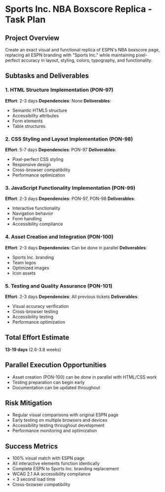 # Sports Inc. NBA Boxscore Replica - Task Plan

## Project Overview
Create an exact visual and functional replica of ESPN's NBA boxscore page, replacing all ESPN branding with "Sports Inc." while maintaining pixel-perfect accuracy in layout, styling, colors, typography, and functionality.

## Subtasks and Deliverables

### 1. HTML Structure Implementation (PON-97)
**Effort**: 2-3 days
**Dependencies**: None
**Deliverables**:
- Semantic HTML5 structure
- Accessibility attributes
- Form elements
- Table structures

### 2. CSS Styling and Layout Implementation (PON-98)
**Effort**: 5-7 days
**Dependencies**: PON-97
**Deliverables**:
- Pixel-perfect CSS styling
- Responsive design
- Cross-browser compatibility
- Performance optimization

### 3. JavaScript Functionality Implementation (PON-99)
**Effort**: 2-3 days
**Dependencies**: PON-97, PON-98
**Deliverables**:
- Interactive functionality
- Navigation behavior
- Form handling
- Accessibility compliance

### 4. Asset Creation and Integration (PON-100)
**Effort**: 2-3 days
**Dependencies**: Can be done in parallel
**Deliverables**:
- Sports Inc. branding
- Team logos
- Optimized images
- Icon assets

### 5. Testing and Quality Assurance (PON-101)
**Effort**: 2-3 days
**Dependencies**: All previous tickets
**Deliverables**:
- Visual accuracy verification
- Cross-browser testing
- Accessibility testing
- Performance optimization

## Total Effort Estimate
**13-19 days** (2.6-3.8 weeks)

## Parallel Execution Opportunities
- Asset creation (PON-100) can be done in parallel with HTML/CSS work
- Testing preparation can begin early
- Documentation can be updated throughout

## Risk Mitigation
- Regular visual comparisons with original ESPN page
- Early testing on multiple browsers and devices
- Accessibility testing throughout development
- Performance monitoring and optimization

## Success Metrics
- 100% visual match with ESPN page
- All interactive elements function identically
- Complete ESPN to Sports Inc. branding replacement
- WCAG 2.1 AA accessibility compliance
- < 3 second load time
- Cross-browser compatibility

